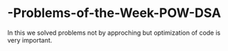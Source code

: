 # -Problems-of-the-Week-POW-DSA
In this we solved problems not by approching but optimization of code is very important.
